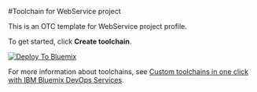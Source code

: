 #Toolchain for WebService project

This is an OTC template for WebService project profile.

To get started, click **Create toolchain**.

[![Deploy To Bluemix](https://new-console.ng.bluemix.net/devops/graphics/create_toolchain_button.png)](https://console.ibmgbs.in-south.bluemix.net/devops/setup/deploy/?repository=https%3A//github.com/dimikhan/PL_WebApp_OTCT)

For more information about toolchains, see [Custom toolchains in one click with IBM Bluemix DevOps Services](https://developer.ibm.com/devops-services/2016/06/16/open-toolchain-with-ibm-bluemix-devops-services/).
